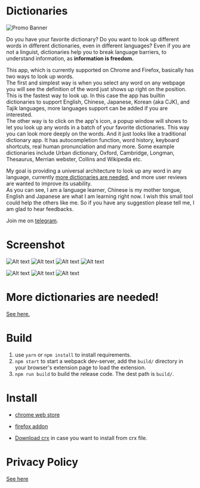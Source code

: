 # Dictionaries

![Promo Banner](https://github.com/revir/dictionaries/raw/master/readme_images/all-in-one.jpg)

Do you have your favorite dictionary? Do you want to look up different words in different dictionaries, even in different languages? Even if you are not a linguist, dictionaries help you to break language barriers, to understand information, as **information is freedom.**   

This app, which is currently supported on Chrome and Firefox, basically has two ways to look up words.   
The first and simplest way is when you select any word on any webpage you will see the definition of the word just shows up right on the position. This is the fastest way to look up. In this case the app has builtin dictionaries to support English, Chinese, Japanese, Korean (aka CJK), and Tajik languages, more languages support can be added if you are interested.    
The other way is to click on the app's icon, a popup window will shows to let you look up any words in a batch of your favorite dictionaries. This way you can look more deeply on the words. And it just looks like a traditional dictionary app. It has autocompletion function, word history, keyboard shortcuts, real human pronunciation and many more. Some example dictionaries include Urban dictionary, Oxford, Cambridge, Longman, Thesaurus, Merrian webster, Collins and Wikipedia etc.   

My goal is providing a universal architecture to look up any word in any language, currently [more dictionaries are needed](more-dicts.md), and more user reviews are wanted to improve its usability.  
As you can see, I am a language learner, Chinese is my mother tongue, English and Japanese are what I am learning right now. I wish this small tool could help the others like me. So if you have any suggestion please tell me, I am glad to hear feedbacks.  

Join me on [telegram](https://t.me/worldlanguagelearner).

# Screenshot
![Alt text](https://github.com/revir/dictionaries/raw/master/readme_images/s1-final.jpg)
![Alt text](https://github.com/revir/dictionaries/raw/master/readme_images/s2-final.jpg)
![Alt text](https://github.com/revir/dictionaries/raw/master/readme_images/s3-final.jpg)
![Alt text](https://github.com/revir/dictionaries/raw/master/readme_images/s4-final.jpg)


![Alt text](https://github.com/revir/dictionaries/raw/master/readme_images/english.jpg)
![Alt text](https://github.com/revir/dictionaries/raw/master/readme_images/chinese.jpg)
![Alt text](https://github.com/revir/dictionaries/raw/master/readme_images/japanese.jpg)

# More dictionaries are needed!  

[See here.](more-dicts.md)

# Build

1. use `yarn` or `npm install` to install requirements.
2. `npm start` to start a webpack dev-server, add the `build/` directory in your browser's extension page to load the extension.
3. `npm run build` to build the release code. The dest path is `build/`.

# Install

- [chrome web store](https://chrome.google.com/webstore/detail/dictionaries/diojcfpekhhnndfmggknljpnfpcccbhc)

- [firefox addon](https://addons.mozilla.org/en-US/firefox/addon/dictionaries/)

- [Download crx](https://github.com/revir/dictionaries/raw/master/dictionaries.crx) in case you want to install from crx file.

# Privacy Policy

[See here](privacy.md)